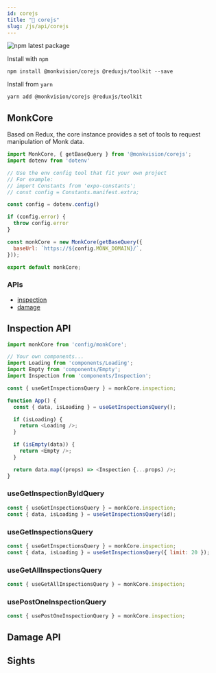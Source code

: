 ```yaml
---
id: corejs
title: "🧿 corejs"
slug: /js/api/corejs
---
```

![npm latest package](https://img.shields.io/npm/v/@monkvision/corejs/latest.svg)

Install with `npm`
``` npm
npm install @monkvision/corejs @reduxjs/toolkit --save
```

Install from `yarn`
``` yarn
yarn add @monkvision/corejs @reduxjs/toolkit
```

## MonkCore

Based on Redux, the core instance provides a set of tools to request manipulation of Monk data.

``` javascript
import MonkCore, { getBaseQuery } from '@monkvision/corejs';
import dotenv from 'dotenv'

// Use the env config tool that fit your own project
// For example:
// import Constants from 'expo-constants';
// const config = Constants.manifest.extra;

const config = dotenv.config()

if (config.error) {
  throw config.error
}

const monkCore = new MonkCore(getBaseQuery({
  baseUrl: `https://${config.MONK_DOMAIN}/`,
}));

export default monkCore;
```

### APIs
* [inspection](#inspection-api)
* [damage](#damage-api)

## Inspection API
``` javascript
import monkCore from 'config/monkCore';

// Your own components...
import Loading from 'components/Loading';
import Empty from 'components/Empty';
import Inspection from 'components/Inspection';

const { useGetInspectionsQuery } = monkCore.inspection;

function App() {
  const { data, isLoading } = useGetInspectionsQuery();

  if (isLoading) {
    return <Loading />;
  }

  if (isEmpty(data)) {
    return <Empty />;
  }

  return data.map((props) => <Inspection {...props) />;
}
```

### useGetInspectionByIdQuery

``` javascript
const { useGetInspectionsQuery } = monkCore.inspection;
const { data, isLoading } = useGetInspectionsQuery(id);
```

### useGetInspectionsQuery

``` javascript
const { useGetInspectionsQuery } = monkCore.inspection;
const { data, isLoading } = useGetInspectionsQuery({ limit: 20 });
```

### useGetAllInspectionsQuery

``` javascript
const { useGetAllInspectionsQuery } = monkCore.inspection;
```

### usePostOneInspectionQuery

``` javascript
const { usePostOneInspectionQuery } = monkCore.inspection;
```

## Damage API

## Sights
